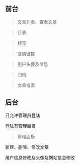 ## 前台

> 文章列表、查看文章

> 目录

> 标签

> 友情链接

> 用户头像及信息

> 归档

> 文章搜索

## 后台

只允许管理员登陆

登陆有管理面板

> 管理面板

新建、删除、修改文章

用户信息修改及头像及网站信息修改